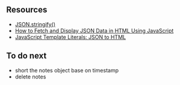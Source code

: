 ## Resources
- [JSON.stringify()](
  https://www.w3schools.com/js/js_json_stringify.asp
)
- [How to Fetch and Display JSON Data in HTML Using JavaScript](
https://howtocreateapps.com/fetch-and-display-json-html-javascript/#:~:text=Fetching%20the%20JSON%20data.%20To%20be%20able%20to,%7B%20%20%2F%2F%20If%20an%20error%20occured%2C%20
)
- [JavaScript Template Literals: JSON to HTML ](
  https://www.youtube.com/watch?v=DG4obitDvUA
)

## To do next
- short the notes object base on timestamp
- delete notes